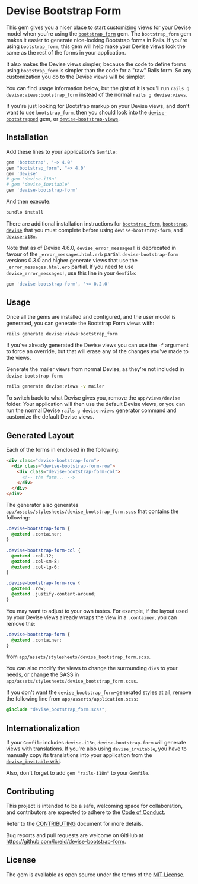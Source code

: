 # Devise Bootstrap Form

This gem gives you a nicer place to start customizing views for your Devise model when you're using the [`bootstrap_form`](https://github.com/bootstrap-ruby/bootstrap_form) gem. The `bootstrap_form` gem makes it easier to generate nice-looking Bootstrap forms in Rails. If you're using `bootstrap_form`, this gem will help make your Devise views look the same as the rest of the forms in your application.

It also makes the Devise views simpler, because the code to define forms using `bootstrap_form` is simpler than the code for a "raw" Rails form. So any customization you do to the Devise views will be simpler.

You can find usage information below, but the gist of it is you'll run `rails g devise:views:bootstrap_form` instead of the normal `rails g devise:views`.

If you're just looking for Bootstrap markup on your Devise views, and don't want to use `bootstrap_form`, then you should look into the [`devise-bootstrapped`](https://github.com/king601/devise-bootstrapped) gem, or [`devise-bootstrap-views`](https://github.com/hisea/devise-bootstrap-views).

## Installation

Add these lines to your application's `Gemfile`:

```ruby
gem 'bootstrap', '~> 4.0'
gem "bootstrap_form", "~> 4.0"
gem 'devise'
# gem 'devise-i18n'
# gem 'devise_invitable'
gem 'devise-bootstrap-form'
```

And then execute:

```bash
bundle install
```

There are additional installation instructions for [`bootstrap_form`](https://github.com/bootstrap-ruby/bootstrap_form#installation),  [`bootstrap`](https://github.com/twbs/bootstrap-rubygem#a-ruby-on-rails), [`devise`](https://github.com/plataformatec/devise) that you must complete before using `devise-bootstrap-form`, and
[`devise-i18n`](https://github.com/tigrish/devise-i18n).

Note that as of Devise 4.6.0, `devise_error_messages!` is deprecated in favour of the `_error_messages.html.erb` partial. `devise-bootstrap-form` versions 0.3.0 and higher generate views that use the `_error_messages.html.erb` partial. If you need to use `devise_error_messages!`, use this line in your `Gemfile`:

```ruby
gem 'devise-bootstrap-form', '<= 0.2.0'
```

## Usage

Once all the gems are installed and configured, and the user model is generated, you can generate the Bootstrap Form views with:

```bash
rails generate devise:views:bootstrap_form
```

If you've already generated the Devise views you can use the `-f` argument to force an override, but that will erase any of the changes you've made to the views.

Generate the mailer views from normal Devise, as they're not included in `devise-bootstrap-form`:

```bash
rails generate devise:views -v mailer
```

To switch back to what Devise gives you, remove the `app/views/devise` folder. Your application will then use the default Devise views, or you can run the normal Devise `rails g devise:views` generator command and customize the default Devise views.

## Generated Layout

Each of the forms in enclosed in the following:

```html
<div class="devise-bootstrap-form">
  <div class="devise-bootstrap-form-row">
    <div class="devise-bootstrap-form-col">
      <!-- the form... -->
    </div>
  </div>
</div>
```

The generator also generates `app/assets/stylesheets/devise_bootstrap_form.scss` that contains the following:

```css
.devise-bootstrap-form {
  @extend .container;
}

.devise-bootstrap-form-col {
  @extend .col-12;
  @extend .col-sm-8;
  @extend .col-lg-6;
}

.devise-bootstrap-form-row {
  @extend .row;
  @extend .justify-content-around;
}
```

You may want to adjust to your own tastes. For example, if the layout used by your Devise views already wraps the view in a `.container`, you can remove the:

```css
.devise-bootstrap-form {
  @extend .container;
}
```

from `app/assets/stylesheets/devise_bootstrap_form.scss`.

You can also modify the views to change the surrounding `div`s to your needs, or change the SASS in `app/assets/stylesheets/devise_bootstrap_form.scss`.

If you don't want the `devise_bootstrap_form`-generated styles at all, remove the following line from `app/asserts/application.scss`:

```css
@include "devise_bootstrap_form.scss";
```

## Internationalization
If your `Gemfile` includes `devise-i18n`, `devise-bootstrap-form` will generate views with translations. If you're also using `devise_invitable`, you have to manually copy its translations into your application from the [`devise_invitable` wiki](https://github.com/scambra/devise_invitable/wiki/I18n).

Also, don't forget to add `gem "rails-i18n"` to your `Gemfile`.

## Contributing

This project is intended to be a safe, welcoming space for collaboration, and contributors are expected to adhere to the [Code of Conduct](CODE_OF_CONDUCT.md).

Refer to the [CONTRIBUTING](devise-bootstrap-form/blob/master/CODE_OF_CONDUCT.md) document for more details.

Bug reports and pull requests are welcome on GitHub at https://github.com/lcreid/devise-bootstrap-form.

## License

The gem is available as open source under the terms of the [MIT License](http://opensource.org/licenses/MIT).
